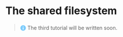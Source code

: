 # The shared filesystem
> <img src="../assets/img/info.png" alt="info" width="16" style="margin-top: 3px; margin-bottom: -3px"/> The third tutorial will be written soon.
